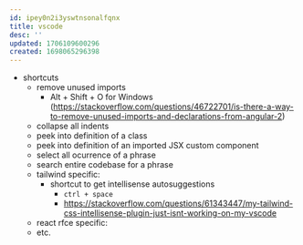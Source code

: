 ```yaml
---
id: ipey0n2i3yswtnsonalfqnx
title: vscode
desc: ''
updated: 1706109600296
created: 1698065296398
---
```


- shortcuts
  - remove unused imports
    - Alt + Shift + O for Windows (https://stackoverflow.com/questions/46722701/is-there-a-way-to-remove-unused-imports-and-declarations-from-angular-2)
  - collapse all indents
  - peek into definition of a class
  - peek into definition of an imported JSX custom component
  - select all ocurrence of a phrase
  - search entire codebase for a phrase
  - tailwind specific:
    - shortcut to get intellisense autosuggestions
      - `ctrl + space`
      - https://stackoverflow.com/questions/61343447/my-tailwind-css-intellisense-plugin-just-isnt-working-on-my-vscode
  - react rfce specific:
  - etc.